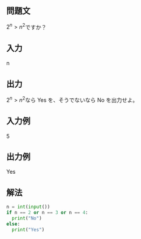 ## 問題文
$`2^{n}>n^{2}`$ですか？
## 入力
n
## 出力
$`2^{n}>n^{2}`$なら Yes を、そうでないなら No を出力せよ。
## 入力例
5
## 出力例
Yes
## 解法

```python
n = int(input())
if n == 2 or n == 3 or n == 4:
  print("No")
else:
  print("Yes")
